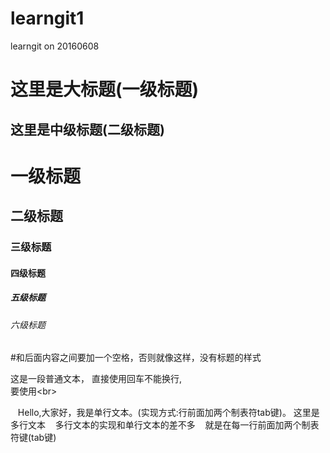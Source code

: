 # learngit1

learngit on 20160608

这里是大标题(一级标题)
=

这里是中级标题(二级标题)
-

# 一级标题
## 二级标题
### 三级标题
#### 四级标题
##### 五级标题
###### 六级标题

#和后面内容之间要加一个空格，否则就像这样，没有标题的样式


这是一段普通文本，
直接使用回车不能换行,<br>
要使用\<br>

    Hello,大家好，我是单行文本。(实现方式:行前面加两个制表符tab键)。
这里是多行文本
    多行文本的实现和单行文本的差不多
    就是在每一行前面加两个制表符键(tab键)
